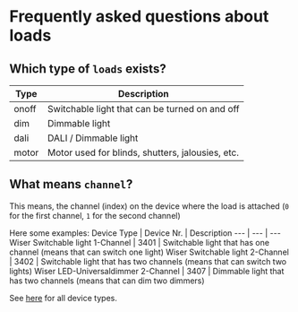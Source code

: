 # Frequently asked questions about loads

## Which type of `loads` exists?

Type | Description
--- | ---
onoff | Switchable light that can be turned on and off
dim | Dimmable light
dali | DALI / Dimmable light
motor | Motor used for blinds, shutters, jalousies, etc.

## What means `channel`?

This means, the channel (index) on the device where the load is attached (`0` for the first channel, `1` for the second channel)

Here some examples:
Device Type | Device Nr. | Description
--- | --- | ---
Wiser Switchable light 1-Channel | 3401 | Switchable light that has one channel (means that can switch one light)
Wiser Switchable light 2-Channel | 3402 | Switchable light that has two channels (means that can switch two lights)
Wiser LED-Universaldimmer 2-Channel | 3407 | Dimmable light that has two channels (means that can dim two dimmers)

See [here](./faq_devices.md) for all device types.
